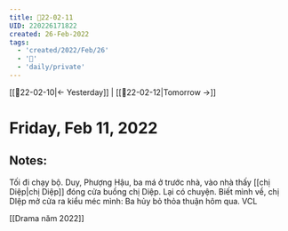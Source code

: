 ```yaml
---
title: 📝22-02-11
UID: 220226171822
created: 26-Feb-2022
tags:
  - 'created/2022/Feb/26'
  - '📅'
  - 'daily/private'
---
```

[[📝22-02-10|<- Yesterday]] | [[📝22-02-12|Tomorrow ->]]
# Friday, Feb 11, 2022

## Notes:
Tối đi chạy bộ. Duy, Phượng Hậu, ba má ở trước nhà, vào nhà thấy [[chị Diệp|chị Diệp]] đóng cửa buồng chị Diệp. Lại có chuyện. Biết mình về, chị DIệp mở cửa ra kiểu méc mình: Ba hủy bỏ thỏa thuận hôm qua. VCL 

[[Drama năm 2022]]
